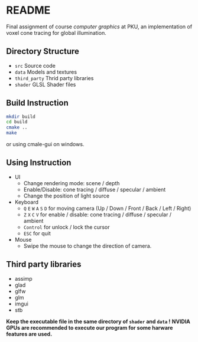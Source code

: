 # README

Final assignment of course *computer graphics* at PKU, an implementation of voxel cone tracing for global illumination.

## Directory Structure

- `src` Source code
- `data` Models and textures
- `third_party` Thrid party libraries
- `shader` GLSL Shader files

## Build Instruction

```bash
mkdir build
cd build
cmake ..
make
```

or using cmale-gui on windows.

## Using Instruction

- UI
  - Change rendering mode: scene / depth
  - Enable/Disable: cone tracing / diffuse / specular / ambient
  - Change the position of light source
- Keyboard
  - `Q` `E` `W` `A` `S` `D` for moving camera (Up / Down / Front / Back / Left / Right)
  - `Z` `X` `C` `V` for enable / disable: cone tracing / diffuse / specular / ambient
  - `Control` for unlock / lock the cursor
  - `ESC` for quit
- Mouse
  - Swipe the mouse to change the direction of camera.

## Third party libraries 

- assimp
- glad
- glfw
- glm
- imgui
- stb

**Keep the executable file in the same directory of `shader` and `data` !**
**NVIDIA GPUs are recommended to execute our program for some harware features are used.**

